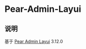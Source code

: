 # Pear-Admin-Layui
## 说明
基于 [Pear Admin Layui](https://gitee.com/pear-admin/Pear-Admin-Layui) 3.12.0
